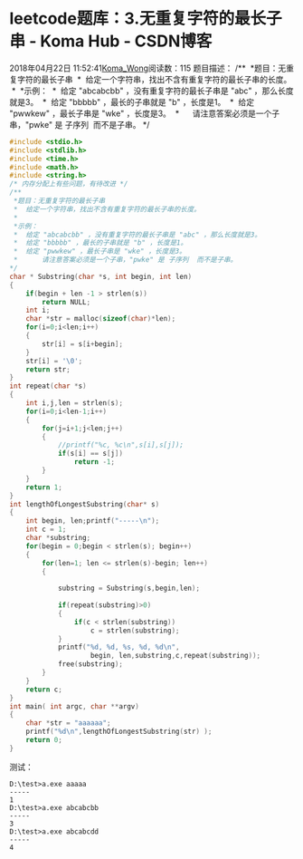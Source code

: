 # leetcode题库：3.无重复字符的最长子串 - Koma Hub - CSDN博客
2018年04月22日 11:52:41[Koma_Wong](https://me.csdn.net/Rong_Toa)阅读数：115
题目描述：
/**
 *题目：无重复字符的最长子串
 *  给定一个字符串，找出不含有重复字符的最长子串的长度。
 *
 *示例：
 *  给定 "abcabcbb" ，没有重复字符的最长子串是 "abc" ，那么长度就是3。
 *  给定 "bbbbb" ，最长的子串就是 "b" ，长度是1。
 *  给定 "pwwkew" ，最长子串是 "wke" ，长度是3。
 *      请注意答案必须是一个子串，"pwke" 是 子序列  而不是子串。
*/
```cpp
#include <stdio.h>
#include <stdlib.h>
#include <time.h> 
#include <math.h>
#include <string.h>
/* 内存分配上有些问题，有待改进 */
/**
 *题目：无重复字符的最长子串
 *  给定一个字符串，找出不含有重复字符的最长子串的长度。
 *
 *示例：
 *  给定 "abcabcbb" ，没有重复字符的最长子串是 "abc" ，那么长度就是3。
 *  给定 "bbbbb" ，最长的子串就是 "b" ，长度是1。
 *  给定 "pwwkew" ，最长子串是 "wke" ，长度是3。
 *      请注意答案必须是一个子串，"pwke" 是 子序列  而不是子串。
*/
char * Substring(char *s, int begin, int len)
{
	if(begin + len -1 > strlen(s))
		return NULL;
	int i;
	char *str = malloc(sizeof(char)*len);
	for(i=0;i<len;i++)
	{
		str[i] = s[i+begin];
	}
	str[i] = '\0';
	return str;
}
int repeat(char *s)
{
	int i,j,len = strlen(s);
	for(i=0;i<len-1;i++)
	{
		for(j=i+1;j<len;j++)
		{
			//printf("%c, %c\n",s[i],s[j]);
			if(s[i] == s[j])
				return -1;
		}
	}
	return 1;
}
int lengthOfLongestSubstring(char* s) 
{
    int begin, len;printf("-----\n");
	int c = 1;
	char *substring;
	for(begin = 0;begin < strlen(s); begin++)
	{
		for(len=1; len <= strlen(s)-begin; len++)
		{
			
			substring = Substring(s,begin,len);
			
			if(repeat(substring)>0)
			{
				if(c < strlen(substring))
					c = strlen(substring);
			}
			printf("%d, %d, %s, %d, %d\n",
					begin, len,substring,c,repeat(substring));
			free(substring);
		}
	}
	return c;		
}
int main( int argc, char **argv)
{
	char *str = "aaaaaa";
	printf("%d\n",lengthOfLongestSubstring(str) );
	return 0;
}
```
测试：
```
D:\test>a.exe aaaaa
-----
1
D:\test>a.exe abcabcbb
-----
3
D:\test>a.exe abcabcdd
-----
4
```
